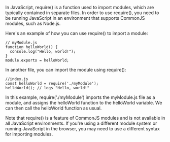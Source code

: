 In JavaScript, require() is a function used to import modules, which are typically contained in separate files. In order to use require(), you need to be running JavaScript in an environment that supports CommonJS modules, such as Node.js.

Here's an example of how you can use require() to import a module:
```
// myModule.js
function helloWorld() {
  console.log("Hello, world!");
}
module.exports = helloWorld;
```

In another file, you can import the module using require():
```
//index.js
const helloWorld = require('./myModule');
helloWorld(); // logs "Hello, world!"
```

In this example, require('./myModule') imports the myModule.js file as a module, and assigns the helloWorld function to the helloWorld variable. We can then call the helloWorld function as usual.

Note that require() is a feature of CommonJS modules and is not available in all JavaScript environments. If you're using a different module system or running JavaScript in the browser, you may need to use a different syntax for importing modules.